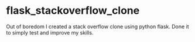 # flask_stackoverflow_clone
Out of boredom I created a stack overflow clone using python flask. Done it to simply test and improve my skills.
